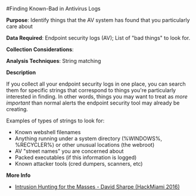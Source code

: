 #Finding Known-Bad in Antivirus Logs

**Purpose**: Identify things that the AV system has found that you particularly care about

**Data Required**: Endpoint security logs (AV); List of "bad things" to look for.

**Collection Considerations**: 

**Analysis Techniques**: String matching

**Description**

If you collect all your endpoint security logs in one place, you can search them for specific strings that correspond to things you're particularly interested in finding.  In other words, things you may want to treat as _more important_ than normal alerts the endpoint security tool may already be creating.  

Examples of types of strings to look for:

* Known webshell filenames
* Anything running under a system directory (%WINDOWS%, %RECYCLER%) or other unusual locations (the webroot)
* AV "street names" you are concerned about
* Packed executables (if this information is logged)
* Known attacker tools (cred dumpers, scanners, etc)

**More Info**

* [Intrusion Hunting for the Masses - David Sharpe (HackMiami 2016)](https://www.youtube.com/watch?v=YLgycMCPo4c)

